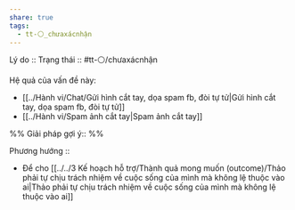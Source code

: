 ```yaml
---
share: true
tags:
  - tt-⚪_chưaxácnhận
---
```


Lý do :: 
Trạng thái :: #tt-⚪/chưaxácnhận

Hệ quả của vấn đề này:
- [[../Hành vi/Chat/Gửi hình cắt tay, dọa spam fb, đòi tự tử|Gửi hình cắt tay, dọa spam fb, đòi tự tử]]
- [[../Hành vi/Spam ảnh cắt tay|Spam ảnh cắt tay]]


%%
Giải pháp gợi ý:: 
%%



Phương hướng :: 
- Để cho [[../../3 Kế hoạch hỗ trợ/Thành quả mong muốn (outcome)/Thảo phải tự chịu trách nhiệm về cuộc sống của mình mà không lệ thuộc vào ai|Thảo phải tự chịu trách nhiệm về cuộc sống của mình mà không lệ thuộc vào ai]]